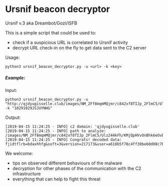 # Ursnif beacon decryptor

Ursnif v.3 aka Dreambot/Gozi/ISFB

This is a simple script that could be used to:
* check if a suspicious URL is correlated to Ursnif activity
* decrypt URL check-in on the fly to get data sent to the C2 server

Usage:
```
python3 ursnif_beacon_decryptor.py -u <url> -k <key>

```

##### Example:
Input:
```
python3 ursnif_beacon_decryptor.py -u "http://qjdyugisselle.club/images/NM_2Ff8mqmMQjmr/c842xf8TIJp_2FlmC5/Ulz244kFh/KMjQpHVvOnBhk6eOvBBW/R_2FCf2Bk9wZXqeGcBS/IAHu5OfIJa7Y941YuvL1XM/i2RXCwmaVXV_2/ByGxravm/Dt1GoxZJ9b2BbnKWLrfphW9/8pKXBhb9Yi/n0AEln6Sc_2BilzFW/k_2B_2Fy1/Q3.avi" -k "10291029JSJUYNHG"
```
Output:
```
[2019-04-15 11:24:25 - INFO] c2 domain: 'qjdyugisselle.club'
[2019-04-15 11:24:25 - INFO] path to analyze: /images/NM_2Ff8mqmMQjmr/c842xf8TIJp_2FlmC5/Ulz244kFh/KMjQpHVvOnBhk6eOvBBW/R_2FCf2Bk9wZXqeGcBS/IAHu5OfIJa7Y941YuvL1XM/i2RXCwmaVXV_2/ByGxravm/Dt1GoxZJ9b2BbnKWLrfphW9/8pKXBhb9Yi/n0AEln6Sc_2BilzFW/k_2B_2Fy1/Q3.avi
[2019-04-15 11:24:25 - INFO] Congrats! decoded data: fjidtflrb=bdaxhhfg&soft=3&version=217173&user=a618b5f78c4ff30be60d08c7ba561278&server=12&id=3274&crc=3&uptime=11
```


We welcome:
* tips on observed different behaviours of the malware
* decryption for other phases of the communication with the C2 infrastructure
* everything that can help to fight this threat


